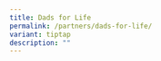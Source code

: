 ```yaml
---
title: Dads for Life
permalink: /partners/dads-for-life/
variant: tiptap
description: ""
---
```

<p></p>